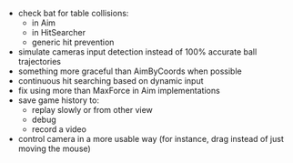 ﻿- check bat for table collisions:
	- in Aim
	- in HitSearcher
	- generic hit prevention
- simulate cameras input detection instead of 100% accurate ball trajectories
- something more graceful than AimByCoords when possible
- continuous hit searching based on dynamic input
- fix using more than MaxForce in Aim implementations
- save game history to:
	- replay slowly or from other view
	- debug
	- record a video
- control camera in a more usable way (for instance, drag instead of just moving the mouse)
